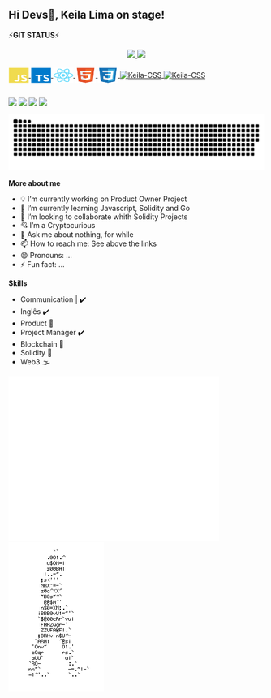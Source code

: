 ## Hi Devs👋, Keila Lima on stage!
    
⚡**GIT STATUS**⚡

<div align="center">
  <a href="https://github.com/keilalim">
  <img height="180em" src="https://github-readme-stats.vercel.app/api?username=keilalim&show_icons=true&theme=dark&include_all_commits=true&count_private=true"/>
  <img height="180em" src="https://github-readme-stats.vercel.app/api/top-langs/?username=keilalim&layout=compact&langs_count=7&theme=dark"/>
</div>

<div style="display: inline_block"><br>
  <img align="center" alt="Keila-Js" height="30" width="40" src="https://raw.githubusercontent.com/devicons/devicon/master/icons/javascript/javascript-plain.svg">
  <img align="center" alt="Keila-Ts" height="30" width="40" src="https://raw.githubusercontent.com/devicons/devicon/master/icons/typescript/typescript-plain.svg">
  <img align="center" alt="Keila-React" height="30" width="40" src="https://raw.githubusercontent.com/devicons/devicon/master/icons/react/react-original.svg">
  <img align="center" alt="Keila-HTML" height="30" width="40" src="https://raw.githubusercontent.com/devicons/devicon/master/icons/html5/html5-original.svg">
  <img align="center" alt="Keila-CSS" height="30" width="40" src="https://raw.githubusercontent.com/devicons/devicon/master/icons/css3/css3-original.svg">
  <img align="center" alt="Keila-CSS" height="30" width="40" src="https://cdn.jsdelivr.net/gh/devicons/devicon/icons/bulma/bulma-plain.svg"> 
  <img align="center" alt="Keila-CSS" height="30" width="40" src="https://cdn.jsdelivr.net/gh/devicons/devicon/icons/solidity/solidity-original.svg" />          
  

 </div>
   
  ##
 
<div> 
   	
 <a href="https://discord.gg/wagxzStdcR" target="_blank"><img src="https://img.shields.io/badge/Discord-7289DA?style=for-the-badge&logo=discord&logoColor=white" target="_blank"></a> 
  <a href = "mailto:keilalinkedin@gmail.com"><img src="https://img.shields.io/badge/-Gmail-%23333?style=for-the-badge&logo=gmail&logoColor=white" target="_blank"></a>
  <a href="https://www.linkedin.com/in/keila-de-lima-barbosa/" target="_blank"><img src="https://img.shields.io/badge/-LinkedIn-%230077B5?style=for-the-badge&logo=linkedin&logoColor=white" target="_blank"></a> 
 <img src="https://img.shields.io/badge/Telegram-2CA5E0?style=for-the-badge&logo=telegram&logoColor=white"></a>
 
  ![Snake animation](https://github.com/Keilalim/Keilalim/blob/main/github-contribution-grid-snake.svg) 
  
  **More about me**
- 💡 I’m currently working on Product Owner Project
- 🚀 I’m currently learning Javascript, Solidity and Go
- 👯 I’m looking to collaborate whith Solidity Projects
- 💘 I’m a Cryptocurious
- 💬 Ask me about nothing, for while
- 📫 How to reach me: See above the links 
- 😄 Pronouns: ...
- ⚡ Fun fact: ...

**Skills**   
- Communication | ✔️
- Inglês          ✔️
- Product         🔰 
- Project Manager ✔️  
- Blockchain      🔰 
- Solidity        🔰 
- Web3           🌫️ 
</div>

 ![gif](https://github.com/Keilalim/Keilalim/blob/main/Bco.PNG) ![gif](https://github.com/Keilalim/Keilalim/blob/main/homem%20letra.gif)

  


